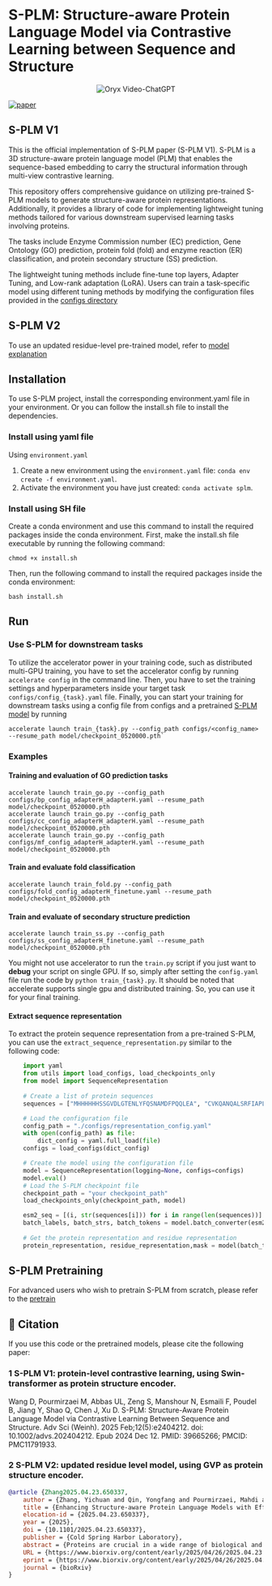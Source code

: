 # S-PLM: Structure-aware Protein Language Model via Contrastive Learning between Sequence and Structure

<p align="center">
    <img src="https://i.imgur.com/waxVImv.png" alt="Oryx Video-ChatGPT">
</p>

[![paper](https://img.shields.io/badge/bioRxiv-Paper-<COLOR>.svg)](https://www.biorxiv.org/content/10.1101/2023.08.06.552203v3)

## S-PLM V1
This is the official implementation of S-PLM paper (S-PLM V1). S-PLM is a 3D structure-aware protein language model (PLM) that enables the sequence-based embedding to carry the structural information through multi-view contrastive learning. 

This repository offers comprehensive guidance on utilizing pre-trained S-PLM models to generate structure-aware protein representations. Additionally, it provides a library of code for implementing lightweight tuning methods tailored for various downstream supervised learning tasks involving proteins.

The tasks include Enzyme Commission number (EC) prediction, Gene Ontology (GO) prediction, protein fold (fold) and enzyme reaction (ER) classification, and protein secondary structure (SS) prediction. 

The lightweight tuning methods include fine-tune top layers, Adapter Tuning, and Low-rank adaptation (LoRA). Users can train a task-specific model using different tuning methods by modifying the configuration files provided in the [configs directory](https://github.com/duolinwang/S-PLM/tree/main/configs)
## S-PLM V2
To use an updated residue-level pre-trained model, refer to [model explanation](https://github.com/duolinwang/S-PLM/blob/main/model/Model%20readme.md)
## Installation
To use S-PLM project, install the corresponding environment.yaml file in your environment. Or you can follow the install.sh file to install the dependencies.

### Install using yaml file
Using `environment.yaml`
1. Create a new environment using the `environment.yaml` file: `conda env create -f environment.yaml`.
2. Activate the environment you have just created: `conda activate splm`.

### Install using SH file
Create a conda environment and use this command to install the required packages inside the conda environment.
First, make the install.sh file executable by running the following command:
```commandline
chmod +x install.sh
```
Then, run the following command to install the required packages inside the conda environment:
```commandline
bash install.sh
```

## Run
### Use S-PLM for downstream tasks
To utilize the accelerator power in your training code, such as distributed multi-GPU training, you have to set the accelerator config by running `accelerate config` in the command line.
Then, you have to set the training settings and hyperparameters inside your target task `configs/config_{task}.yaml` file.
Finally, you can start your training for downstream tasks using a config file from configs and a pretrained [S-PLM model](https://mailmissouri-my.sharepoint.com/:f:/g/personal/wangdu_umsystem_edu/Evk7BBT5LxRMpsHzKxmi0DEBrgv1mgBK0MRuRHJSqSoHZQ?e=Eozrwh) by running
```commandline
accelerate launch train_{task}.py --config_path configs/<config_name> --resume_path model/checkpoint_0520000.pth`
```

### Examples 
#### Training and evaluation of GO prediction tasks
```commandline
accelerate launch train_go.py --config_path configs/bp_config_adapterH_adapterH.yaml --resume_path model/checkpoint_0520000.pth
accelerate launch train_go.py --config_path configs/cc_config_adapterH_adapterH.yaml --resume_path model/checkpoint_0520000.pth
accelerate launch train_go.py --config_path configs/mf_config_adapterH_adapterH.yaml --resume_path model/checkpoint_0520000.pth
```
#### Train and evaluate fold classification
```commandline
accelerate launch train_fold.py --config_path configs/fold_config_adapterH_finetune.yaml --resume_path model/checkpoint_0520000.pth
```
#### Train and evaluate of secondary structure prediction
```commandline
accelerate launch train_ss.py --config_path configs/ss_config_adapterH_finetune.yaml --resume_path model/checkpoint_0520000.pth
```


You might not use accelerator to run the `train.py` script if you just want to **debug** your script on single GPU. If so, simply after setting the `config.yaml` file
run the code by `python train_{task}.py`. It should be noted that accelerate supports single gpu and distributed training. So, you can use it for your 
final training.

#### Extract sequence representation
To extract the protein sequence representation from a pre-trained S-PLM, you can use the `extract_sequence_representation.py`
similar to the following code:

```python
    import yaml
    from utils import load_configs, load_checkpoints_only
    from model import SequenceRepresentation
    
    # Create a list of protein sequences
    sequences = ["MHHHHHHSSGVDLGTENLYFQSNAMDFPQQLEA", "CVKQANQALSRFIAPLPFQNTPVVE", "TMQYGALLGGKRLR"]

    # Load the configuration file
    config_path = "./configs/representation_config.yaml"
    with open(config_path) as file:
        dict_config = yaml.full_load(file)
    configs = load_configs(dict_config)

    # Create the model using the configuration file
    model = SequenceRepresentation(logging=None, configs=configs)
    model.eval()
    # Load the S-PLM checkpoint file
    checkpoint_path = "your checkpoint_path"
    load_checkpoints_only(checkpoint_path, model)

    esm2_seq = [(i, str(sequences[i])) for i in range(len(sequences))]
    batch_labels, batch_strs, batch_tokens = model.batch_converter(esm2_seq)
    
    # Get the protein representation and residue representation
    protein_representation, residue_representation,mask = model(batch_tokens)
```
## S-PLM Pretraining
For advanced users who wish to pretrain S-PLM from scratch, please refer to the [pretrain](https://github.com/duolinwang/S_PLM1-pretrain/tree/main)

## 📜 Citation
If you use this code or the pretrained models, please cite the following paper:
### 1 S-PLM V1: protein-level contrastive learning, using Swin-transformer as protein structure encoder.
Wang D, Pourmirzaei M, Abbas UL, Zeng S, Manshour N, Esmaili F, Poudel B, Jiang Y, Shao Q, Chen J, Xu D. S-PLM: Structure-Aware Protein Language Model via Contrastive Learning Between Sequence and Structure. Adv Sci (Weinh). 2025 Feb;12(5):e2404212. doi: 10.1002/advs.202404212. Epub 2024 Dec 12. PMID: 39665266; PMCID: PMC11791933.
### 2 S-PLM V2: updated residue level model, using GVP as protein structure encoder.
```bibtex
@article {Zhang2025.04.23.650337,
	author = {Zhang, Yichuan and Qin, Yongfang and Pourmirzaei, Mahdi and Shao, Qing and Wang, Duolin and Xu, Dong},
	title = {Enhancing Structure-aware Protein Language Models with Efficient Fine-tuning for Various Protein Prediction Tasks},
	elocation-id = {2025.04.23.650337},
	year = {2025},
	doi = {10.1101/2025.04.23.650337},
	publisher = {Cold Spring Harbor Laboratory},
	abstract = {Proteins are crucial in a wide range of biological and engineering processes. Large protein language models (PLMs) can significantly advance our understanding and engineering of proteins. However, the effectiveness of PLMs in prediction and design is largely based on the representations derived from protein sequences. Without incorporating the three-dimensional structures of proteins, PLMs would overlook crucial aspects of how proteins interact with other molecules, thereby limiting their predictive accuracy. To address this issue, we present S-PLM, a 3D structure-aware PLM that employs multi-view contrastive learning to align protein sequences with their 3D structures in a unified latent space. Previously, we utilized a contact map-based approach to encode structural information, applying the Swin-Transformer to contact maps derived from AlphaFold-predicted protein structures. This work introduces a new approach that leverages a Geometric Vector Perceptron (GVP) model to process 3D coordinates and obtain structural embeddings. We focus on the application of structure-aware models for protein-related tasks by utilizing efficient fine-tuning methods to achieve optimal performance without significant computational costs. Our results show that S-PLM outperforms sequence-only PLMs across all protein clustering and classification tasks, achieving performance on par with state-of-the-art methods that require both sequence and structure inputs. S-PLM and its tuning tools are available at https://github.com/duolinwang/S-PLM/.Competing Interest StatementThe authors have declared no competing interest.National Institutes of Health, , R35GM126985, R01LM014510National Science Foundation, , 2138259, 2138286, 2138307, 2137603, 2138296},
	URL = {https://www.biorxiv.org/content/early/2025/04/26/2025.04.23.650337},
	eprint = {https://www.biorxiv.org/content/early/2025/04/26/2025.04.23.650337.full.pdf},
	journal = {bioRxiv}
}

